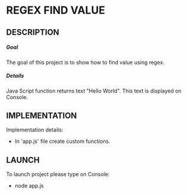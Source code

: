 REGEX FIND VALUE
================


DESCRIPTION
-----------

##### Goal
The goal of this project is to show how to find value using regex.

##### Details
Java Script function returns text "Hello World". This text is displayed on Console.


IMPLEMENTATION
-----------

Implementation details:
* In 'app.js' file create custom functions.


LAUNCH
------

To launch project please type on Console:
* node app.js